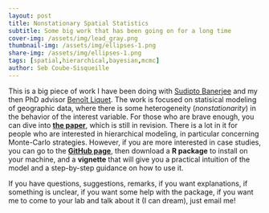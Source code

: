```yaml
---
layout: post
title: Nonstationary Spatial Statistics
subtitle: Some big work that has been going on for a long time
cover-img: /assets/img/lead_gray.png
thumbnail-img: /assets/img/ellipses-1.png
share-img: /assets/img/ellipses-1.png
tags: [spatial,hierarchical,bayesian,mcmc]
author: Seb Coube-Sisqueille
---
```


This is a big piece of work I have been doing with [Sudipto Banerjee](http://sudipto.bol.ucla.edu/) and my then PhD advisor [Benoît Liquet](https://researchers.mq.edu.au/en/persons/benoit-liquet-weiland). The work is focused on statisical modeling of geographic data, where there is some heterogeneity (*nonstationarity*) in the behavior of the interest variable. For those who are brave enough, you can dive into [**the paper**](https://arxiv.org/abs/2203.11873), which is still in revision. There is a lot in it for people who are interested in hierarchical modeling, in particular concerning Monte-Carlo strategies. However, if you are more interested in case studies, you can go to the [**GitHub page**](https://github.com/SebastienCoube/Nonstat-NNGP), then download a **R package** to install on your machine, and a **vignette** that will give you a practical intuition of the model and a step-by-step guidance on how to use it. 

If you have questions, suggestions, remarks, if you want explanations, if something is unclear, if you want some help with the package, if you want me to come to your lab and talk about it (I can dream), just email me! 
